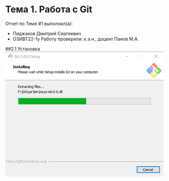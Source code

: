 # Тема 1. Работа с Git
Отчет по Теме #1 выполнил(а):
- Пиджаков Дмитрий Сергеевич
- ОЗИВТ22-1у
Работу проверили:
к.э.н., доцент Панов М.А.

##2.1 Установка
![image](Pictures/1.png)
